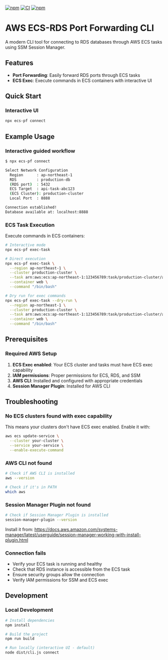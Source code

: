 [![npm](https://img.shields.io/npm/v/ecs-pf)](https://www.npmjs.com/package/ecs-pf)
[![CI](https://github.com/yuyakinjo/aws-portfoward/actions/workflows/test.yml/badge.svg)](https://github.com/yuyakinjo/aws-portfoward/actions/workflows/test.yml)
[![npm](https://img.shields.io/npm/dt/ecs-pf)](https://www.npmjs.com/package/ecs-pf)


# AWS ECS-RDS Port Forwarding CLI

A modern CLI tool for connecting to RDS databases through AWS ECS tasks using SSM Session Manager.

## Features

- **Port Forwarding**: Easily forward RDS ports through ECS tasks
- **ECS Exec**: Execute commands in ECS containers with interactive UI
## Quick Start

### Interactive UI

```bash
npx ecs-pf connect
```

## Example Usage

### Interactive guided workflow
```bash
$ npx ecs-pf connect

Select Network Configuration
  Region      : ap-northeast-1
  RDS         : production-db
  (RDS port)  : 5432
  ECS Target  : api-task-abc123
  (ECS Cluster): production-cluster
  Local Port  : 8888

Connection established!
Database available at: localhost:8888
```

### ECS Task Execution

Execute commands in ECS containers:

```bash
# Interactive mode
npx ecs-pf exec-task

# Direct execution
npx ecs-pf exec-task \
  --region ap-northeast-1 \
  --cluster production-cluster \
  --task arn:aws:ecs:ap-northeast-1:123456789:task/production-cluster/abcdef123456 \
  --container web \
  --command "/bin/bash"

# Dry run for exec commands
npx ecs-pf exec-task --dry-run \
  --region ap-northeast-1 \
  --cluster production-cluster \
  --task arn:aws:ecs:ap-northeast-1:123456789:task/production-cluster/abcdef123456 \
  --container web \
  --command "/bin/bash"
```


## Prerequisites

### Required AWS Setup

1. **ECS Exec enabled**: Your ECS cluster and tasks must have ECS exec capability
2. **IAM permissions**: Proper permissions for ECS, RDS, and SSM
3. **AWS CLI**: Installed and configured with appropriate credentials
4. **Session Manager Plugin**: Installed for AWS CLI


## Troubleshooting

### No ECS clusters found with exec capability

This means your clusters don't have ECS exec enabled. Enable it with:

```bash
aws ecs update-service \
  --cluster your-cluster \
  --service your-service \
  --enable-execute-command
```

### AWS CLI not found

```bash
# Check if AWS CLI is installed
aws --version

# Check if it's in PATH
which aws
```

### Session Manager Plugin not found

```bash
# Check if Session Manager Plugin is installed
session-manager-plugin --version
```

Install it from: https://docs.aws.amazon.com/systems-manager/latest/userguide/session-manager-working-with-install-plugin.html

### Connection fails

- Verify your ECS task is running and healthy
- Check that RDS instance is accessible from the ECS task
- Ensure security groups allow the connection
- Verify IAM permissions for SSM and ECS exec

## Development

### Local Development

```bash
# Install dependencies
npm install

# Build the project
npm run build

# Run locally (interactive UI - default)
node dist/cli.js connect
```